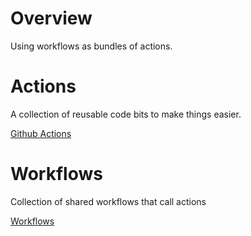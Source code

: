 # Overview

Using workflows as bundles of actions.

# Actions

A collection of reusable code bits to make things easier.

[Github Actions](https://github.com/krogebry/github-actions)

# Workflows

Collection of shared workflows that call actions

[Workflows](https://github.com/krogebry/workflows)
